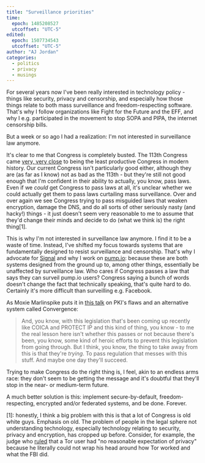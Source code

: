 ```yaml
---
title: "Surveillance priorities"
time:
  epoch: 1485208527
  utcoffset: "UTC-5"
edited:
  epoch: 1507734543
  utcoffset: "UTC-5"
author: "AJ Jordan"
categories:
  - politics
  - privacy
  - musings
---
```


For several years now I've been really interested in technology policy - things like security, privacy and censorship, and especially how those things relate to both mass surveillance and freedom-respecting software. That's why I follow organizations like Fight for the Future and the EFF, and why I e.g. participated in the movement to stop SOPA and PIPA, the internet censorship bills.

But a week or so ago I had a realization: I'm not interested in surveillance law anymore.

It's clear to me that Congress is completely busted. The 113th Congress came [very, very close][productive] to being the least productive Congress in modern history. Our current Congress isn't particularly good either, although they are (as far as I know) not as bad as the 113th - but they're still not good enough that I'm confident in their ability to actually, you know, pass laws. Even if we _could_ get Congress to pass laws at all, it's unclear whether we could actually get them to pass laws curtailing mass surveillance. Over and over again we see Congress trying to pass misguided laws that weaken encryption, damage the DNS, and do all sorts of other seriously nasty (and hacky!) things - it just doesn't seem very reasonable to me to assume that they'd change their minds and decide to do (what we think is) the right thing\[1].

This is why I'm not interested in surveillance law anymore. I find it to be a waste of time. Instead, I've shifted my focus towards systems that are fundamentally designed to resist surveillance and censorship. That's why I advocate for [Signal][] and why I work on [pump.io][]: because these are both systems designed from the ground up to, among other things, essentially be unaffected by surveillance law. Who cares if Congress passes a law that says they can surveil pump.io users? Congress saying a bunch of words doesn't change the fact that technically speaking, that's quite hard to do. Certainly it's more difficult than surveilling e.g. Facebook.

As Moxie Marlinspike puts it in [this talk][moxie] on PKI's flaws and an alternative system called Convergence:

> And, you know, with this legislation that's been coming up recently like COICA and PROTECT IP and this kind of thing, you know - to me the real lesson here isn't whether this passes or not because there's been, you know, some kind of heroic efforts to prevent this legislation from going through. But I think, you know, the thing to take away from this is that they're _trying_. To pass regulation that messes with this stuff. And maybe one day they'll succeed.

Trying to make Congress do the right thing is, I feel, akin to an endless arms race: they don't seem to be getting the message and it's doubtful that they'll stop in the near- or medium-term future.

A much better solution is this: implement secure-by-default, freedom-respecting, encrypted and/or federated systems, and be done. Forever.

 \[1]: honestly, I think a big problem with this is that a lot of Congress is old white guys. Emphasis on old. The problem of people in the legal sphere not understanding technology, especially technology relating to security, privacy and encryption, has cropped up before. Consider, for example, the judge who [ruled][] that a Tor user had "no reasonable expectation of privacy" because he literally could not wrap his head around how Tor worked and what the FBI did.

 [productive]: http://www.pewresearch.org/fact-tank/2014/12/29/in-late-spurt-of-activity-congress-avoids-least-productive-title/
 [moxie]: https://youtu.be/xIiklPyS8MU?t=33m54s
 [ruled]: https://nakedsecurity.sophos.com/2016/07/01/judge-decides-we-dont-have-any-right-to-privacy/
 [Signal]: https://whispersystems.org/
 [pump.io]: http://pump.io
